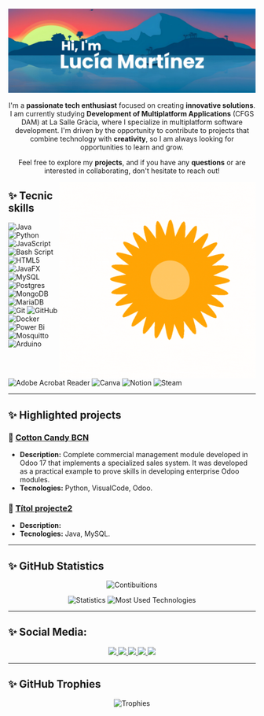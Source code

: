 [![MasterHead](https://github.com/lucia-M-G/lucia-M-G/blob/main/assets/banner.png)](https://github.com/lucia-M-G)

<p align="center">
  I'm a <strong>passionate tech enthusiast</strong> focused on creating <strong>innovative solutions</strong>. I am currently studying <strong>Development of Multiplatform Applications</strong> (CFGS DAM) at La Salle Gràcia, where I specialize in multiplatform software development. I'm driven by the opportunity to contribute to projects that combine technology with <strong>creativity</strong>, so I am always looking for opportunities to learn and grow.
</p>
<p align="center">
Feel free to explore my <strong>projects</strong>, and if you have any <strong>questions</strong> or are interested in collaborating, don't hesitate to reach out!
</p>

<img align="right" alt="GIF" src="https://github.com/lucia-M-G/lucia-M-G/blob/main/assets/sun.gif" width="400"/>

## ✨ Tecnic skills
![Java](https://img.shields.io/badge/java-%23ED8B00.svg?style=for-the-badge&logo=openjdk&logoColor=white)
![Python](https://img.shields.io/badge/python-3670A0?style=for-the-badge&logo=python&logoColor=ffdd54)
![JavaScript](https://img.shields.io/badge/javascript-%23323330.svg?style=for-the-badge&logo=javascript&logoColor=%23F7DF1E)
![Bash Script](https://img.shields.io/badge/bash_script-%23121011.svg?style=for-the-badge&logo=gnu-bash&logoColor=white)
![HTML5](https://img.shields.io/badge/html5-%23E34F26.svg?style=for-the-badge&logo=html5&logoColor=white)
![JavaFX](https://img.shields.io/badge/javafx-%23FF0000.svg?style=for-the-badge&logo=javafx&logoColor=white)
![MySQL](https://img.shields.io/badge/mysql-4479A1.svg?style=for-the-badge&logo=mysql&logoColor=white)
![Postgres](https://img.shields.io/badge/postgres-%23316192.svg?style=for-the-badge&logo=postgresql&logoColor=white)
![MongoDB](https://img.shields.io/badge/MongoDB-%234ea94b.svg?style=for-the-badge&logo=mongodb&logoColor=white)
![MariaDB](https://img.shields.io/badge/MariaDB-003545?style=for-the-badge&logo=mariadb&logoColor=white)
![Git](https://img.shields.io/badge/git-%23F05033.svg?style=for-the-badge&logo=git&logoColor=white)
![GitHub](https://img.shields.io/badge/github-%23121011.svg?style=for-the-badge&logo=github&logoColor=white)
![Docker](https://img.shields.io/badge/docker-%230db7ed.svg?style=for-the-badge&logo=docker&logoColor=white)
![Power Bi](https://img.shields.io/badge/power_bi-F2C811?style=for-the-badge&logo=powerbi&logoColor=black)
![Mosquitto](https://img.shields.io/badge/mosquitto-%233C5280.svg?style=for-the-badge&logo=eclipsemosquitto&logoColor=white)
![Arduino](https://img.shields.io/badge/-Arduino-00979D?style=for-the-badge&logo=Arduino&logoColor=white)
![Adobe Acrobat Reader](https://img.shields.io/badge/Adobe%20Acrobat%20Reader-EC1C24.svg?style=for-the-badge&logo=Adobe%20Acrobat%20Reader&logoColor=white)
![Canva](https://img.shields.io/badge/Canva-%2300C4CC.svg?style=for-the-badge&logo=Canva&logoColor=white)
![Notion](https://img.shields.io/badge/Notion-%23000000.svg?style=for-the-badge&logo=notion&logoColor=white)
![Steam](https://img.shields.io/badge/steam-%23000000.svg?style=for-the-badge&logo=steam&logoColor=white)

---

## ✨ Highlighted projects
### 🍬 [Cotton Candy BCN]([https://github.com/luciaMartinez/urlprojecte1](https://github.com/lucia-M-G/CottonCandyBCN.git))
- **Description:** Complete commercial management module developed in Odoo 17 that implements a specialized sales system. It was developed as a practical example to prove skills in developing enterprise Odoo modules.
- **Tecnologies:** Python, VisualCode, Odoo.

### 🔶 [Títol projecte2](https://github.com/luciaMartinez/urlprojecte2)
- **Description:** 
- **Tecnologies:** Java, MySQL.  

---

## ✨ **GitHub Statistics**
<p align="center">
  <img alt="Contibuitions" src="https://ghchart.rshah.org/FF5733/lucia-m-g" width="600"/>
</p>
<p align="center">
  <img alt="Statistics" src="https://github-readme-stats.vercel.app/api?username=lucia-M-G&theme=city_lights&hide_border=false&include_all_commits=false&count_private=false" width="400"/>
  <img alt="Most Used Technologies" src="https://github-readme-stats.vercel.app/api/top-langs/?username=lucia-M-G&theme=city_lights&hide_border=false&include_all_commits=false&count_private=false&layout=compact" width="273"/>
</p>

---

## ✨ Social Media:
<p align="center">
  <a href="https://discord.gg/lucia_m_g">
    <img src="https://img.shields.io/badge/Discord-%237289DA.svg?logo=discord&logoColor=white&style=for-the-badge" height="35" />
  </a>
  <a href="https://instagram.com/lucia.martnz">
    <img src="https://img.shields.io/badge/Instagram-%23E4405F.svg?logo=Instagram&logoColor=white&style=for-the-badge" height="35" />
  </a>
  <a href="https://www.linkedin.com/in/luc%C3%ADa-mart%C3%ADnez-guti%C3%A9rrez-3b25281b7/">
    <img src="https://img.shields.io/badge/LinkedIn-%230077B5.svg?logo=linkedin&logoColor=white&style=for-the-badge" height="35" />
  </a>
  <a href="https://pinterest.com/LuMaGuu">
    <img src="https://img.shields.io/badge/Pinterest-%23E60023.svg?logo=Pinterest&logoColor=white&style=for-the-badge" height="35" />
  </a>
  <a href="mailto:luciamagu03@gmail.com">
    <img src="https://img.shields.io/badge/Email-D14836?logo=gmail&logoColor=white&style=for-the-badge" height="35" />
  </a>
</p>

---

## ✨ GitHub Trophies
<p align="center">
  <img src="https://github-trophies.vercel.app/?username=lucia-M-G&theme=dark_lover&margin-w=8&margin-h=5" alt="Trophies" />
</p>

